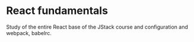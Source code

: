 # React fundamentals
Study of the entire React base of the JStack course and configuration and webpack, babelrc. 